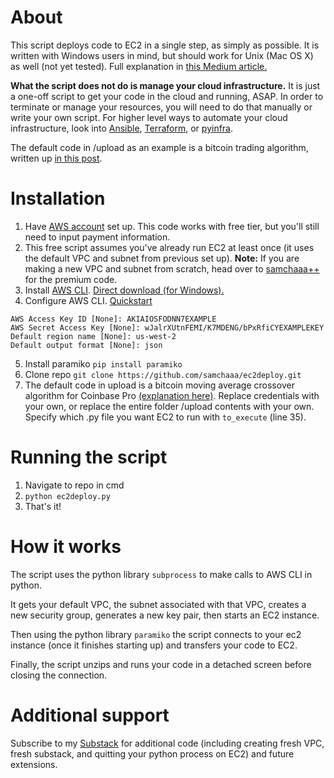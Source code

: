 <!-- # Table of contents
[About](#about)
[Installation](#installation)
[Running the script](#running-the-script)
[How it works](#how-it-works) -->

# About
This script deploys code to EC2 in a single step, as simply as possible. It is written with Windows users in mind, but should work for Unix (Mac OS X) as well (not yet tested). Full explanation in [this Medium article.](/)

**What the script does not do is manage your cloud infrastructure.** It is just a one-off script to get your code in the cloud and running, ASAP. In order to terminate or manage your resources, you will need to do that manually or write your own script. For higher level ways to automate your cloud infrastructure, look into [Ansible](https://www.ansible.com/), [Terraform](https://www.terraform.io/), or [pyinfra](https://pyinfra.com/).

The default code in /upload as an example is a bitcoin trading algorithm, written up [in this post](https://samchaaa.medium.com/implement-this-simple-btc-usd-trend-following-algorithm-today-using-coinbase-pro-api-and-python-4c40998307ed).

# Installation
1. Have [AWS account](http://aws.amazon.com/) set up. This code works with free tier, but you'll still need to input payment information.
2. This free script assumes you've already run EC2 at least once (it uses the default VPC and subnet from previous set up). 
**Note:** If you are making a new VPC and subnet from scratch, head over to [samchaaa++](https://samchaaa.substack.com/) for the premium code.
3. Install [AWS CLI](https://aws.amazon.com/cli/). 
[Direct download (for Windows).](https://awscli.amazonaws.com/AWSCLIV2.msi)
4. Configure AWS CLI. 
[Quickstart](https://docs.aws.amazon.com/cli/latest/userguide/cli-configure-quickstart.html)
```$ aws configure
AWS Access Key ID [None]: AKIAIOSFODNN7EXAMPLE
AWS Secret Access Key [None]: wJalrXUtnFEMI/K7MDENG/bPxRfiCYEXAMPLEKEY
Default region name [None]: us-west-2
Default output format [None]: json
```
5. Install paramiko
`pip install paramiko`
6. Clone repo
`git clone https://github.com/samchaaa/ec2deploy.git`
7. The default code in upload is a bitcoin moving average crossover algorithm for Coinbase Pro [(explanation here)](https://samchaaa.medium.com/implement-this-simple-btc-usd-trend-following-algorithm-today-using-coinbase-pro-api-and-python-4c40998307ed). Replace credentials with your own, or replace the entire folder /upload contents with your own. Specify which .py file you want EC2 to run with `to_execute` (line 35).

# Running the script
1. Navigate to repo in cmd
2. `python ec2deploy.py`
3. That's it!

# How it works
The script uses the python library `subprocess` to make calls to AWS CLI in python.

It gets your default VPC, the subnet associated with that VPC, creates a new security group, generates a new key pair, then starts an EC2 instance.

Then using the python library `paramiko` the script connects to your ec2 instance (once it finishes starting up) and transfers your code to EC2.

Finally, the script unzips and runs your code in a detached screen before closing the connection.

# Additional support
Subscribe to my [Substack](https://samchaaa.substack.com/) for additional code (including creating fresh VPC, fresh substack, and quitting your python process on EC2) and future extensions.
